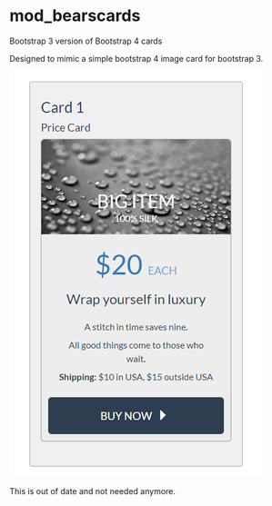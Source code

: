 # mod_bearscards
Bootstrap 3 version of Bootstrap 4 cards

Designed to mimic a simple bootstrap 4 image card for bootstrap 3.

![sample](https://github.com/N6REJ/mod_bearscards/blob/master/sample.png)

This is out of date and not needed anymore.
